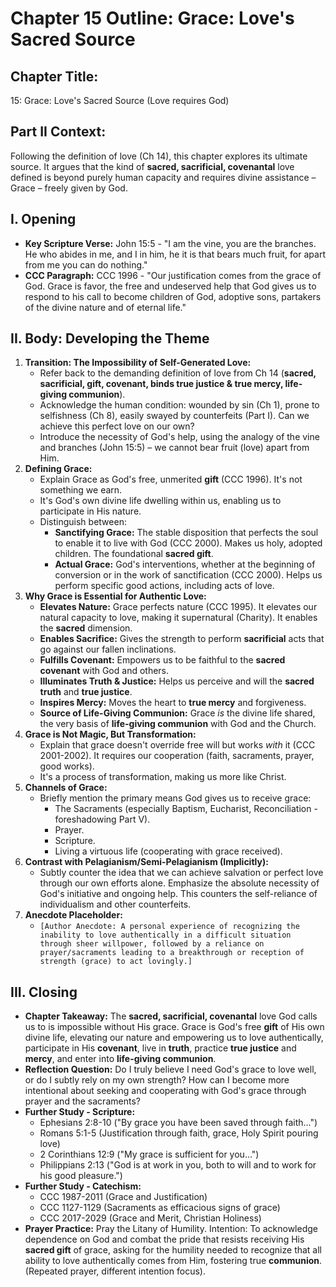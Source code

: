 # Chapter 15 Outline: Grace: Love's Sacred Source

## Chapter Title:
15: Grace: Love's Sacred Source (Love requires God)

## Part II Context:
Following the definition of love (Ch 14), this chapter explores its ultimate source. It argues that the kind of **sacred, sacrificial, covenantal** love defined is beyond purely human capacity and requires divine assistance – Grace – freely given by God.

## I. Opening

*   **Key Scripture Verse:** John 15:5 - "I am the vine, you are the branches. He who abides in me, and I in him, he it is that bears much fruit, for apart from me you can do nothing."
*   **CCC Paragraph:** CCC 1996 - "Our justification comes from the grace of God. Grace is favor, the free and undeserved help that God gives us to respond to his call to become children of God, adoptive sons, partakers of the divine nature and of eternal life."

## II. Body: Developing the Theme

1.  **Transition: The Impossibility of Self-Generated Love:**
    *   Refer back to the demanding definition of love from Ch 14 (**sacred, sacrificial, gift, covenant, binds true justice & true mercy, life-giving communion**).
    *   Acknowledge the human condition: wounded by sin (Ch 1), prone to selfishness (Ch 8), easily swayed by counterfeits (Part I). Can we achieve this perfect love on our own?
    *   Introduce the necessity of God's help, using the analogy of the vine and branches (John 15:5) – we cannot bear fruit (love) apart from Him.
2.  **Defining Grace:**
    *   Explain Grace as God's free, unmerited **gift** (CCC 1996). It's not something we earn.
    *   It's God's own divine life dwelling within us, enabling us to participate in His nature.
    *   Distinguish between:
        *   **Sanctifying Grace:** The stable disposition that perfects the soul to enable it to live with God (CCC 2000). Makes us holy, adopted children. The foundational **sacred gift**.
        *   **Actual Grace:** God's interventions, whether at the beginning of conversion or in the work of sanctification (CCC 2000). Helps us perform specific good actions, including acts of love.
3.  **Why Grace is Essential for Authentic Love:**
    *   **Elevates Nature:** Grace perfects nature (CCC 1995). It elevates our natural capacity to love, making it supernatural (Charity). It enables the **sacred** dimension.
    *   **Enables Sacrifice:** Gives the strength to perform **sacrificial** acts that go against our fallen inclinations.
    *   **Fulfills Covenant:** Empowers us to be faithful to the **sacred covenant** with God and others.
    *   **Illuminates Truth & Justice:** Helps us perceive and will the **sacred truth** and **true justice**.
    *   **Inspires Mercy:** Moves the heart to **true mercy** and forgiveness.
    *   **Source of Life-Giving Communion:** Grace *is* the divine life shared, the very basis of **life-giving communion** with God and the Church.
4.  **Grace is Not Magic, But Transformation:**
    *   Explain that grace doesn't override free will but works *with* it (CCC 2001-2002). It requires our cooperation (faith, sacraments, prayer, good works).
    *   It's a process of transformation, making us more like Christ.
5.  **Channels of Grace:**
    *   Briefly mention the primary means God gives us to receive grace:
        *   The Sacraments (especially Baptism, Eucharist, Reconciliation - foreshadowing Part V).
        *   Prayer.
        *   Scripture.
        *   Living a virtuous life (cooperating with grace received).
6.  **Contrast with Pelagianism/Semi-Pelagianism (Implicitly):**
    *   Subtly counter the idea that we can achieve salvation or perfect love through our own efforts alone. Emphasize the absolute necessity of God's initiative and ongoing help. This counters the self-reliance of individualism and other counterfeits.
7.  **Anecdote Placeholder:**
    *   `[Author Anecdote: A personal experience of recognizing the inability to love authentically in a difficult situation through sheer willpower, followed by a reliance on prayer/sacraments leading to a breakthrough or reception of strength (grace) to act lovingly.]`

## III. Closing

*   **Chapter Takeaway:** The **sacred, sacrificial, covenantal** love God calls us to is impossible without His grace. Grace is God's free **gift** of His own divine life, elevating our nature and empowering us to love authentically, participate in His **covenant**, live in **truth**, practice **true justice** and **mercy**, and enter into **life-giving communion**.
*   **Reflection Question:** Do I truly believe I need God's grace to love well, or do I subtly rely on my own strength? How can I become more intentional about seeking and cooperating with God's grace through prayer and the sacraments?
*   **Further Study - Scripture:**
    *   Ephesians 2:8-10 ("By grace you have been saved through faith...")
    *   Romans 5:1-5 (Justification through faith, grace, Holy Spirit pouring love)
    *   2 Corinthians 12:9 ("My grace is sufficient for you...")
    *   Philippians 2:13 ("God is at work in you, both to will and to work for his good pleasure.")
*   **Further Study - Catechism:**
    *   CCC 1987-2011 (Grace and Justification)
    *   CCC 1127-1129 (Sacraments as efficacious signs of grace)
    *   CCC 2017-2029 (Grace and Merit, Christian Holiness)
*   **Prayer Practice:** Pray the Litany of Humility. Intention: To acknowledge dependence on God and combat the pride that resists receiving His **sacred gift** of grace, asking for the humility needed to recognize that all ability to love authentically comes from Him, fostering true **communion**. (Repeated prayer, different intention focus).
